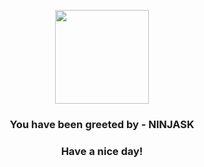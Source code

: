 <p align="center">
            <img src="https://raw.githubusercontent.com/PokeAPI/sprites/master/sprites/pokemon/291.png" width="150" height="150">
          </p>
          <h3 align="center">You have been greeted by - <b>NINJASK</b></h3>
          <h3 align="center">Have a nice day!</h3>
